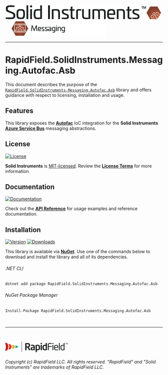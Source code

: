 <!--
Copyright (c) RapidField LLC. Licensed under the MIT License. See LICENSE.txt in the project root for license information.
-->

[![Solid Instruments](../../SolidInstruments.Logo.Color.Transparent.500w.png)](../../README.md)
<br />&nbsp;&nbsp;&nbsp;&nbsp;
![Messaging](../../doc/images/Label.Messaging.300w.png)
- - -

# RapidField.SolidInstruments.Messaging.Autofac.Asb

This document describes the purpose of the [`RapidField.SolidInstruments.Messaging.Autofac.Asb`]() library and offers guidance with respect to licensing, installation and usage.

## Features

This library exposes the [**Autofac**](https://autofac.org/) IoC integration for the **Solid Instruments** [**Azure Service Bus**](https://docs.microsoft.com/en-us/azure/service-bus-messaging/) messaging abstractions.

## License

[![License](https://img.shields.io/github/license/rapidfield/solid-instruments?style=flat&color=lightseagreen&label=license&logo=open-access&logoColor=lightgrey)](../../LICENSE.txt)

**Solid Instruments** is [MIT-licensed](https://en.wikipedia.org/wiki/MIT_License). Review the [**License Terms**](../../LICENSE.txt) for more information.

## Documentation

[![Documentation](https://img.shields.io/badge/documentation-website-tan?style=flat&logo=buffer&logoColor=lightgrey)](https://www.solidinstruments.com/api/RapidField.SolidInstruments.Messaging.Autofac.Asb.html)

Check out the [**API Reference**](https://www.solidinstruments.com/api/RapidField.SolidInstruments.Messaging.Autofac.Asb.html) for usage examples and reference documentation.

## Installation

[![Version](https://img.shields.io/nuget/vpre/RapidField.SolidInstruments.Messaging.Autofac.Asb?style=flat&color=blue&label=version&logo=nuget&logoColor=lightgrey)](https://www.nuget.org/packages/RapidField.SolidInstruments.Messaging.Autofac.Asb)
[![Downloads](https://img.shields.io/nuget/dt/RapidField.SolidInstruments.Messaging.Autofac.Asb?style=flat&color=blue&logo=nuget&logoColor=lightgrey)](https://www.nuget.org/packages/RapidField.SolidInstruments.Messaging.Autofac.Asb)

This library is available via [**NuGet**](https://docs.microsoft.com/en-us/nuget/quickstart/install-and-use-a-package-in-visual-studio). Use one of the commands below to download and install the library and all of its dependencies.

###### .NET CLI

```shell
dotnet add package RapidField.SolidInstruments.Messaging.Autofac.Asb
```

###### NuGet Package Manager

```shell
Install-Package RapidField.SolidInstruments.Messaging.Autofac.Asb
```

<br />

- - -

<br />

[![RapidField](../../RapidField.Logo.Color.Black.Transparent.200w.png)](https://www.rapidfield.com)

###### Copyright (c) RapidField LLC. All rights reserved. "RapidField" and "Solid Instruments" are trademarks of RapidField LLC.